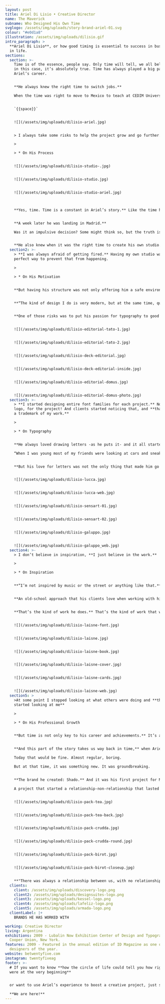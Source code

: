 ```yaml
---
layout: post
title: Ariel Di Lisio • Creative Director
name: The Maverick
subname: Who Designed His Own Time
svglogo: /assets/img/uploads/story-brand-ariel-01.svg
colour: "#e0d1a8"
illustration: /assets/img/uploads/dilisio.gif
intro_paragraph: >
  **Ariel Di Lisio**, or how good timing is essential to success in business and
  in life.
sections:
  section: >-
    Time is of the essence, people say. Only time will tell, we all believe. But
    in this case, it’s absolutely true. Time has always played a big part in
    Ariel’s career. 


    **He always knew the right time to switch jobs.**

    When the time was right to move to Mexico to teach at CEDIM University in Monterrey. And even when to partner with a former of his students there to create a new studio and work on that very same university’s branding and design system.


    `{{space}}`


    ![](/assets/img/uploads/dilisio-ariel.jpg)


    > I always take some risks to help the project grow and go further. **But the most important thing is to realize how far or how big a risk you can take, without falling**.

    >

    > * On His Process


    ![](/assets/img/uploads/dilisio-studio-.jpg)


    ![](/assets/img/uploads/dilisio-studio.jpg)


    ![](/assets/img/uploads/dilisio-studio-ariel.jpg)



    **Yes, time. Time is a constant in Ariel’s story.** Like the time he was having lunch with his parents and a friend asked if he would go to Europe with him.


    **A week later he was landing in Madrid.**

    Was it an impulsive decision? Some might think so, but the truth is, the time was just right. And he knew it. That trip shaped him in many ways. As a person and as a designer. It shaped him as a typographer. 


    **He also knew when it was the right time to create his own studio.** And that was very early in his career. From the very beginning, Ariel knew he did not want to depend on someone else’s luck or business skills. Having his studio was his way to be in absolute control, to rely only on his own talent and efforts, to feel safe. So, he started his own creative business.
  section2: >-
    > **I was always afraid of getting fired.** Having my own studio was the
    perfect way to prevent that from happening.

    >

    > * On His Motivation


    **But having his structure was not only offering him a safe environment.** It also gave him the chance to try new things, to shape his product and to create a personal style.


    **“The kind of design I do is very modern, but at the same time, quite clean and simple.** That does not mean I don’t take chances. I always take some risks to help the project grow and go further. But the most important thing is to realize how far or how big a risk you can take, without falling.”


    **One of those risks was to put his passion for typography to good use.**


    ![](/assets/img/uploads/dilisio-editorial-tato-1.jpg)


    ![](/assets/img/uploads/dilisio-editorial-tato-2.jpg)


    ![](/assets/img/uploads/dilisio-deck-editorial.jpg)


    ![](/assets/img/uploads/dilisio-deck-editorial-inside.jpg)


    ![](/assets/img/uploads/dilisio-editorial-domus.jpg)


    ![](/assets/img/uploads/dilisio-editorial-domus-photo.jpg)
  section3: >-
    > **I started designing entire font families for each project.** Not for the
    logo, for the project! And clients started noticing that, and **that became
    a trademark of my work.**

    >

    > * On Typography


    **He always loved drawing letters -as he puts it- and it all started from a certain sensibility for the shapes, the symbols, all that a letter embodies.**

    “When I was young most of my friends were looking at cars and sneakers all day, I was looking at letters all the time."


    **But his love for letters was not the only thing that made him go that way,** having designed a great number of logos at early stages in his career gave him a certain typographic training, experience. And that made him realize it was something that just came naturally to him. As natural as the paper and pencil that kick off all his projects, or the old school not "inspiration focus" approach to everything he does.


    ![](/assets/img/uploads/dilisio-lucca.jpg)


    ![](/assets/img/uploads/dilisio-lucca-web.jpg)


    ![](/assets/img/uploads/dilisio-sensart-01.jpg)


    ![](/assets/img/uploads/dilisio-sensart-02.jpg)


    ![](/assets/img/uploads/dilisio-galuppo.jpg)


    ![](/assets/img/uploads/dilisio-galuppo_web.jpg)
  section4: >-
    > I don’t believe in inspiration, **I just believe in the work.**

    >

    > * On Inspiration


    **“I’m not inspired by music or the street or anything like that.** I just look to create new stuff all the time. Basically, I don’t believe in inspiration, I just believe in the work”.


    **An old-school approach that his clients love when working with him,** clients like Nicolas Laisné, The Tea Atelier, Jessica Kessel, whose projects helped him be selected for the Lubalin Now Exhibition Center of Design and Typography at Cooper Union, New York. Or for the ID Magazine special edition as one of the 40 designers from around the world to be followed.


    **That’s the kind of work he does.** That’s the kind of work that was published in several design and typography books and magazines from around the globe in the last 10 years.  


    ![](/assets/img/uploads/dilisio-laisne-font.jpg)


    ![](/assets/img/uploads/dilisio-laisne.jpg)


    ![](/assets/img/uploads/dilisio-laisne-book.jpg)


    ![](/assets/img/uploads/dilisio-laisne-cover.jpg)


    ![](/assets/img/uploads/dilisio-laisne-cards.jpg)


    ![](/assets/img/uploads/dilisio-laisne-web.jpg)
  section5: >
    >At some point I stopped looking at what others were doing and **they
    started looking at me**

    > 

    > * On His Professional Growth


    **But time is not only key to his career and achievements.** It’s also a huge part of his story with Macramè. 


    **And this part of the story takes us way back in time,** when Ariel was commissioned to work on a logo. A specific logo, for a specific client. A client he had not met. A client that was sitting 11,000 km and a few hours away.

    Today that would be fine. Almost regular, boring.

    But at that time, it was something new. It was groundbreaking. 


    **The brand he created: Shado.** And it was his first project for Macramè.

    A project that started a relationship-non-relationship that lasted until today.


    ![](/assets/img/uploads/dilisio-pack-tea.jpg)


    ![](/assets/img/uploads/dilisio-pack-tea-back.jpg)


    ![](/assets/img/uploads/dilisio-pack-crudda.jpg)


    ![](/assets/img/uploads/dilisio-pack-crudda-round.jpg)


    ![](/assets/img/uploads/dilisio-pack-birot.jpg)


    ![](/assets/img/uploads/dilisio-pack-birot-closeup.jpg)


    **"There was always a relationship between us, with no relationship..."** That's how Ariel describes his relationship with Macramè. Something we feel but cannot explain. Time now tells us all how important that first job was, because 15 years after that first job, Ariel and Macramè are back in business together, developing the brand identity for Imprendibili. A project that aims to launch new generation editorial projects on social media. A project that makes the most of the time we live on. Just as Ariel has done his entire life.
  clients:
    client: /assets/img/uploads/discovery-logo.png
    client2: /assets/img/uploads/designsuites-logo.png
    client3: /assets/img/uploads/kessel-logo.png
    client4: /assets/img/uploads/lafeliz-logo.png
    client5: /assets/img/uploads/armada-logo.png
  clientLabel: |+
    BRANDS HE HAS WORKED WITH

working: Creative Director
living: Argentina
exhibitions: 2009 - Lubalin Now Exhibition Center of Design and Typography en
  Cooper Union, New York.
features: 2009 - Featured in the annual edition of ID Magazine as one of the 40
  designers of the year.
website: betwentyfive.com
imstagram: twentyfiveag
footer: >-
  # If you want to know **how the circle of life could tell you how right you
  were at the very beginning**


  or want to use Ariel’s experience to boost a creative project, just say the word.\

  **We are here!**
---
```


